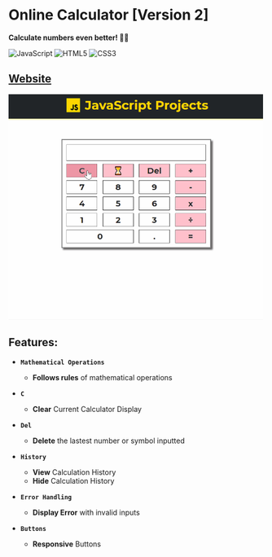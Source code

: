 # Online Calculator [Version 2]

<b>Calculate numbers even better! 🧮💥</b>

![JavaScript](https://img.shields.io/badge/-JavaScript-%23F7DF1C?style=flat-square&logo=javascript&logoColor=000000&labelColor=%23F7DF1C&color=%23FFCE5A)
![HTML5](https://img.shields.io/badge/-HTML5-%23E44D27?style=flat-square&logo=html5&logoColor=ffffff)
![CSS3](https://img.shields.io/badge/-CSS3-%231572B6?style=flat-square&logo=css3)

## <a href="https://xjqx.github.io/JavaScript-Projects/Calculator2/">Website</a>

<img src="static/calculator2.gif" alt="calculator.gif" width=500></img>

## Features:
- **`Mathematical Operations`**
  - **Follows rules** of mathematical operations
- **`C`**
  - **Clear** Current Calculator Display
- **`Del`**
  - **Delete** the lastest number or symbol inputted
- **`History`**
  - **View** Calculation History
  - **Hide** Calculation History
- **`Error Handling`**
  - **Display Error** with invalid inputs

- **`Buttons`**
  - **Responsive** Buttons
